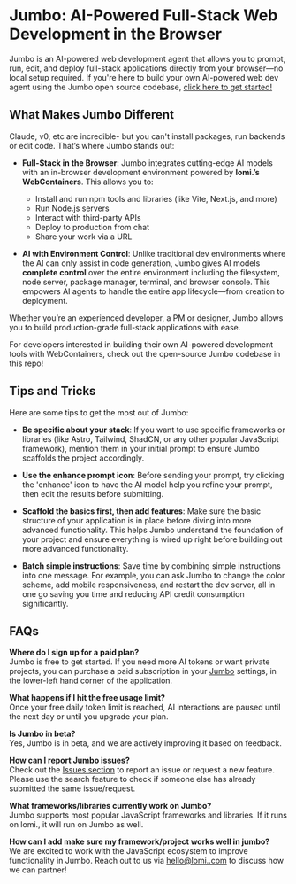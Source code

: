 # Jumbo: AI-Powered Full-Stack Web Development in the Browser

Jumbo is an AI-powered web development agent that allows you to prompt, run, edit, and deploy full-stack applications directly from your browser—no local setup required. If you're here to build your own AI-powered web dev agent using the Jumbo open source codebase, [click here to get started!](./CONTRIBUTING.md)

## What Makes Jumbo Different

Claude, v0, etc are incredible- but you can't install packages, run backends or edit code. That’s where Jumbo stands out:

- **Full-Stack in the Browser**: Jumbo integrates cutting-edge AI models with an in-browser development environment powered by **lomi.’s WebContainers**. This allows you to:
  - Install and run npm tools and libraries (like Vite, Next.js, and more)
  - Run Node.js servers
  - Interact with third-party APIs
  - Deploy to production from chat
  - Share your work via a URL

- **AI with Environment Control**: Unlike traditional dev environments where the AI can only assist in code generation, Jumbo gives AI models **complete control** over the entire  environment including the filesystem, node server, package manager, terminal, and browser console. This empowers AI agents to handle the entire app lifecycle—from creation to deployment.

Whether you’re an experienced developer, a PM or designer, Jumbo allows you to build production-grade full-stack applications with ease.

For developers interested in building their own AI-powered development tools with WebContainers, check out the open-source Jumbo codebase in this repo!

## Tips and Tricks

Here are some tips to get the most out of Jumbo:

- **Be specific about your stack**: If you want to use specific frameworks or libraries (like Astro, Tailwind, ShadCN, or any other popular JavaScript framework), mention them in your initial prompt to ensure Jumbo scaffolds the project accordingly.

- **Use the enhance prompt icon**: Before sending your prompt, try clicking the 'enhance' icon to have the AI model help you refine your prompt, then edit the results before submitting.

- **Scaffold the basics first, then add features**: Make sure the basic structure of your application is in place before diving into more advanced functionality. This helps Jumbo understand the foundation of your project and ensure everything is wired up right before building out more advanced functionality.

- **Batch simple instructions**: Save time by combining simple instructions into one message. For example, you can ask Jumbo to change the color scheme, add mobile responsiveness, and restart the dev server, all in one go saving you time and reducing API credit consumption significantly.

## FAQs

**Where do I sign up for a paid plan?**  
Jumbo is free to get started. If you need more AI tokens or want private projects, you can purchase a paid subscription in your [Jumbo](https://jumbo.lomi.africa) settings, in the lower-left hand corner of the application. 

**What happens if I hit the free usage limit?**  
Once your free daily token limit is reached, AI interactions are paused until the next day or until you upgrade your plan.

**Is Jumbo in beta?**  
Yes, Jumbo is in beta, and we are actively improving it based on feedback.

**How can I report Jumbo issues?**  
Check out the [Issues section](https://github.com/lomi./jumbo.lomi.africa/issues) to report an issue or request a new feature. Please use the search feature to check if someone else has already submitted the same issue/request.

**What frameworks/libraries currently work on Jumbo?**  
Jumbo supports most popular JavaScript frameworks and libraries. If it runs on lomi., it will run on Jumbo as well.

**How can I add make sure my framework/project works well in jumbo?**  
We are excited to work with the JavaScript ecosystem to improve functionality in Jumbo. Reach out to us via [hello@lomi..com](mailto:hello@lomi..com) to discuss how we can partner!
